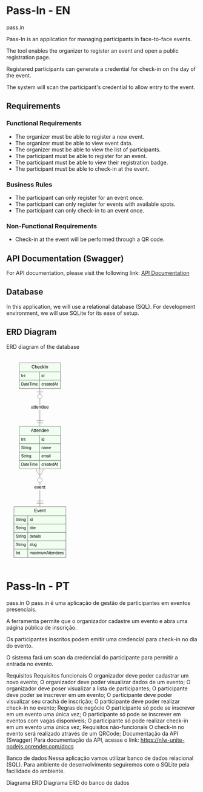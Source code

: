 # Pass-In - EN
pass.in

Pass-In is an application for managing participants in face-to-face events.

The tool enables the organizer to register an event and open a public registration page.

Registered participants can generate a credential for check-in on the day of the event.

The system will scan the participant's credential to allow entry to the event.

## Requirements

### Functional Requirements
- The organizer must be able to register a new event.
- The organizer must be able to view event data.
- The organizer must be able to view the list of participants.
- The participant must be able to register for an event.
- The participant must be able to view their registration badge.
- The participant must be able to check-in at the event.

### Business Rules
- The participant can only register for an event once.
- The participant can only register for events with available spots.
- The participant can only check-in to an event once.

### Non-Functional Requirements
- Check-in at the event will be performed through a QR code.

## API Documentation (Swagger)
For API documentation, please visit the following link: [API Documentation](https://nlw-unite-nodejs.onrender.com/docs)

## Database
In this application, we will use a relational database (SQL). For development environment, we will use SQLite for its ease of setup.


## ERD Diagram
ERD diagram of the database

<?xml version="1.0" standalone="no"?>
<svg xmlns:xlink="http://www.w3.org/1999/xlink" id="mermaid-svg" width="undefined" xmlns="http://www.w3.org/2000/svg" height="undefined" style="max-width: 177.0625px;" viewBox="0 0 177.0625 554.55078125"><style>#mermaid-svg{font-family:"trebuchet ms",verdana,arial,sans-serif;font-size:16px;fill:#333;}#mermaid-svg .error-icon{fill:#552222;}#mermaid-svg .error-text{fill:#552222;stroke:#552222;}#mermaid-svg .edge-thickness-normal{stroke-width:2px;}#mermaid-svg .edge-thickness-thick{stroke-width:3.5px;}#mermaid-svg .edge-pattern-solid{stroke-dasharray:0;}#mermaid-svg .edge-pattern-dashed{stroke-dasharray:3;}#mermaid-svg .edge-pattern-dotted{stroke-dasharray:2;}#mermaid-svg .marker{fill:#333333;}#mermaid-svg .marker.cross{stroke:#333333;}#mermaid-svg svg{font-family:"trebuchet ms",verdana,arial,sans-serif;font-size:16px;}#mermaid-svg .entityBox{fill:#ECECFF;stroke:#9370DB;}#mermaid-svg .attributeBoxOdd{fill:#ffffff;stroke:#9370DB;}#mermaid-svg .attributeBoxEven{fill:#f2f2f2;stroke:#9370DB;}#mermaid-svg .relationshipLabelBox{fill:hsl(80,100%,96.2745098039%);opacity:0.7;background-color:hsl(80,100%,96.2745098039%);}#mermaid-svg .relationshipLabelBox rect{opacity:0.5;}#mermaid-svg .relationshipLine{stroke:#333333;}#mermaid-svg:root{--mermaid-font-family:"trebuchet ms",verdana,arial,sans-serif;}#mermaid-svg er{fill:apa;}</style><g/><defs><marker id="ONLY_ONE_START" refX="0" refY="9" markerWidth="18" markerHeight="18" orient="auto"><path stroke="gray" fill="none" d="M9,0 L9,18 M15,0 L15,18"/></marker></defs><defs><marker id="ONLY_ONE_END" refX="18" refY="9" markerWidth="18" markerHeight="18" orient="auto"><path stroke="gray" fill="none" d="M3,0 L3,18 M9,0 L9,18"/></marker></defs><defs><marker id="ZERO_OR_ONE_START" refX="0" refY="9" markerWidth="30" markerHeight="18" orient="auto"><circle stroke="gray" fill="white" cx="21" cy="9" r="6"/><path stroke="gray" fill="none" d="M9,0 L9,18"/></marker></defs><defs><marker id="ZERO_OR_ONE_END" refX="30" refY="9" markerWidth="30" markerHeight="18" orient="auto"><circle stroke="gray" fill="white" cx="9" cy="9" r="6"/><path stroke="gray" fill="none" d="M21,0 L21,18"/></marker></defs><defs><marker id="ONE_OR_MORE_START" refX="18" refY="18" markerWidth="45" markerHeight="36" orient="auto"><path stroke="gray" fill="none" d="M0,18 Q 18,0 36,18 Q 18,36 0,18 M42,9 L42,27"/></marker></defs><defs><marker id="ONE_OR_MORE_END" refX="27" refY="18" markerWidth="45" markerHeight="36" orient="auto"><path stroke="gray" fill="none" d="M3,9 L3,27 M9,18 Q27,0 45,18 Q27,36 9,18"/></marker></defs><defs><marker id="ZERO_OR_MORE_START" refX="18" refY="18" markerWidth="57" markerHeight="36" orient="auto"><circle stroke="gray" fill="white" cx="48" cy="18" r="6"/><path stroke="gray" fill="none" d="M0,18 Q18,0 36,18 Q18,36 0,18"/></marker></defs><defs><marker id="ZERO_OR_MORE_END" refX="39" refY="18" markerWidth="57" markerHeight="36" orient="auto"><circle stroke="gray" fill="white" cx="9" cy="18" r="6"/><path stroke="gray" fill="none" d="M21,18 Q39,0 57,18 Q39,36 21,18"/></marker></defs><path class="er relationshipLine" d="M88.53125,300.18359375L88.53125,308.5169270833333C88.53125,316.8502604166667,88.53125,333.5169270833333,88.53125,350.18359375C88.53125,366.8502604166667,88.53125,383.5169270833333,88.53125,391.8502604166667L88.53125,400.18359375" stroke="gray" fill="none" marker-end="url(#ONLY_ONE_END)" marker-start="url(#ZERO_OR_MORE_START)"/><path class="er relationshipLine" d="M88.53125,88L88.53125,96.33333333333333C88.53125,104.66666666666667,88.53125,121.33333333333333,88.53125,138C88.53125,154.66666666666666,88.53125,171.33333333333334,88.53125,179.66666666666666L88.53125,188" stroke="gray" fill="none" marker-end="url(#ONLY_ONE_END)" marker-start="url(#ZERO_OR_ONE_START)"/><g id="Event" transform="translate(20,400.18359375 )"><rect class="er entityBox" fill="honeydew" fill-opacity="100%" stroke="gray" x="0" y="0" width="137.0625" height="134.3671875"/><text class="er entityLabel" id="entity-Event" x="0" y="0" dominant-baseline="middle" text-anchor="middle" style="font-family: &quot;trebuchet ms&quot;, verdana, arial, sans-serif;; font-size: 12px" transform="translate(68.53125,12)">Event</text><rect class="er attributeBoxOdd" fill="honeydew" fill-opacity="100%" stroke="gray" x="0" y="24" width="36.53125" height="22.091796875"/><text class="er entityLabel" id="entity-Event-attr-1-type" x="0" y="0" dominant-baseline="middle" text-anchor="left" style="font-family: &quot;trebuchet ms&quot;, verdana, arial, sans-serif;; font-size: 10.2px" transform="translate(5,35.0458984375)">String</text><rect class="er attributeBoxOdd" fill="honeydew" fill-opacity="100%" stroke="gray" x="036.53125" y="24" width="100.53125" height="22"/><text class="er entityLabel" id="entity-Event-attr-1-name" x="0" y="0" dominant-baseline="middle" text-anchor="left" style="font-family: &quot;trebuchet ms&quot;, verdana, arial, sans-serif;; font-size: 10.2px" transform="translate(41.53125,35.0458984375)">id</text><rect class="er attributeBoxEven" fill="honeydew" fill-opacity="100%" stroke="gray" x="0" y="46.091796875" width="36.53125" height="22.091796875"/><text class="er entityLabel" id="entity-Event-attr-2-type" x="0" y="0" dominant-baseline="middle" text-anchor="left" style="font-family: &quot;trebuchet ms&quot;, verdana, arial, sans-serif;; font-size: 10.2px" transform="translate(5,57.1376953125)">String</text><rect class="er attributeBoxEven" fill="honeydew" fill-opacity="100%" stroke="gray" x="036.53125" y="46.091796875" width="100.53125" height="22"/><text class="er entityLabel" id="entity-Event-attr-2-name" x="0" y="0" dominant-baseline="middle" text-anchor="left" style="font-family: &quot;trebuchet ms&quot;, verdana, arial, sans-serif;; font-size: 10.2px" transform="translate(41.53125,57.1376953125)">title</text><rect class="er attributeBoxOdd" fill="honeydew" fill-opacity="100%" stroke="gray" x="0" y="68.18359375" width="36.53125" height="22.091796875"/><text class="er entityLabel" id="entity-Event-attr-3-type" x="0" y="0" dominant-baseline="middle" text-anchor="left" style="font-family: &quot;trebuchet ms&quot;, verdana, arial, sans-serif;; font-size: 10.2px" transform="translate(5,79.2294921875)">String</text><rect class="er attributeBoxOdd" fill="honeydew" fill-opacity="100%" stroke="gray" x="036.53125" y="68.18359375" width="100.53125" height="22"/><text class="er entityLabel" id="entity-Event-attr-3-name" x="0" y="0" dominant-baseline="middle" text-anchor="left" style="font-family: &quot;trebuchet ms&quot;, verdana, arial, sans-serif;; font-size: 10.2px" transform="translate(41.53125,79.2294921875)">details</text><rect class="er attributeBoxEven" fill="honeydew" fill-opacity="100%" stroke="gray" x="0" y="90.275390625" width="36.53125" height="22.091796875"/><text class="er entityLabel" id="entity-Event-attr-4-type" x="0" y="0" dominant-baseline="middle" text-anchor="left" style="font-family: &quot;trebuchet ms&quot;, verdana, arial, sans-serif;; font-size: 10.2px" transform="translate(5,101.3212890625)">String</text><rect class="er attributeBoxEven" fill="honeydew" fill-opacity="100%" stroke="gray" x="036.53125" y="90.275390625" width="100.53125" height="22.091796875"/><text class="er entityLabel" id="entity-Event-attr-4-name" x="0" y="0" dominant-baseline="middle" text-anchor="left" style="font-family: &quot;trebuchet ms&quot;, verdana, arial, sans-serif;; font-size: 10.2px" transform="translate(41.53125,101.3212890625)">slug</text><rect class="er attributeBoxOdd" fill="honeydew" fill-opacity="100%" stroke="gray" x="0" y="112.3671875" width="36.53125" height="22"/><text class="er entityLabel" id="entity-Event-attr-5-type" x="0" y="0" dominant-baseline="middle" text-anchor="left" style="font-family: &quot;trebuchet ms&quot;, verdana, arial, sans-serif;; font-size: 10.2px" transform="translate(5,123.3671875)">Int</text><rect class="er attributeBoxOdd" fill="honeydew" fill-opacity="100%" stroke="gray" x="036.53125" y="112.3671875" width="100.53125" height="22"/><text class="er entityLabel" id="entity-Event-attr-5-name" x="0" y="0" dominant-baseline="middle" text-anchor="left" style="font-family: &quot;trebuchet ms&quot;, verdana, arial, sans-serif;; font-size: 10.2px" transform="translate(41.53125,123.3671875)">maximumAttendees</text></g><g id="Attendee" transform="translate(34.046875,188 )"><rect class="er entityBox" fill="honeydew" fill-opacity="100%" stroke="gray" x="0" y="0" width="108.96875" height="112.18359375"/><text class="er entityLabel" id="entity-Attendee" x="0" y="0" dominant-baseline="middle" text-anchor="middle" style="font-family: &quot;trebuchet ms&quot;, verdana, arial, sans-serif;; font-size: 12px" transform="translate(54.484375,12)">Attendee</text><rect class="er attributeBoxOdd" fill="honeydew" fill-opacity="100%" stroke="gray" x="0" y="24" width="53.671875" height="22"/><text class="er entityLabel" id="entity-Attendee-attr-1-type" x="0" y="0" dominant-baseline="middle" text-anchor="left" style="font-family: &quot;trebuchet ms&quot;, verdana, arial, sans-serif;; font-size: 10.2px" transform="translate(5,35)">Int</text><rect class="er attributeBoxOdd" fill="honeydew" fill-opacity="100%" stroke="gray" x="053.671875" y="24" width="55.296875" height="22"/><text class="er entityLabel" id="entity-Attendee-attr-1-name" x="0" y="0" dominant-baseline="middle" text-anchor="left" style="font-family: &quot;trebuchet ms&quot;, verdana, arial, sans-serif;; font-size: 10.2px" transform="translate(58.671875,35)">id</text><rect class="er attributeBoxEven" fill="honeydew" fill-opacity="100%" stroke="gray" x="0" y="46" width="53.671875" height="22.091796875"/><text class="er entityLabel" id="entity-Attendee-attr-2-type" x="0" y="0" dominant-baseline="middle" text-anchor="left" style="font-family: &quot;trebuchet ms&quot;, verdana, arial, sans-serif;; font-size: 10.2px" transform="translate(5,57.0458984375)">String</text><rect class="er attributeBoxEven" fill="honeydew" fill-opacity="100%" stroke="gray" x="053.671875" y="46" width="55.296875" height="22"/><text class="er entityLabel" id="entity-Attendee-attr-2-name" x="0" y="0" dominant-baseline="middle" text-anchor="left" style="font-family: &quot;trebuchet ms&quot;, verdana, arial, sans-serif;; font-size: 10.2px" transform="translate(58.671875,57.0458984375)">name</text><rect class="er attributeBoxOdd" fill="honeydew" fill-opacity="100%" stroke="gray" x="0" y="68.091796875" width="53.671875" height="22.091796875"/><text class="er entityLabel" id="entity-Attendee-attr-3-type" x="0" y="0" dominant-baseline="middle" text-anchor="left" style="font-family: &quot;trebuchet ms&quot;, verdana, arial, sans-serif;; font-size: 10.2px" transform="translate(5,79.1376953125)">String</text><rect class="er attributeBoxOdd" fill="honeydew" fill-opacity="100%" stroke="gray" x="053.671875" y="68.091796875" width="55.296875" height="22"/><text class="er entityLabel" id="entity-Attendee-attr-3-name" x="0" y="0" dominant-baseline="middle" text-anchor="left" style="font-family: &quot;trebuchet ms&quot;, verdana, arial, sans-serif;; font-size: 10.2px" transform="translate(58.671875,79.1376953125)">email</text><rect class="er attributeBoxEven" fill="honeydew" fill-opacity="100%" stroke="gray" x="0" y="90.18359375" width="53.671875" height="22"/><text class="er entityLabel" id="entity-Attendee-attr-4-type" x="0" y="0" dominant-baseline="middle" text-anchor="left" style="font-family: &quot;trebuchet ms&quot;, verdana, arial, sans-serif;; font-size: 10.2px" transform="translate(5,101.18359375)">DateTime</text><rect class="er attributeBoxEven" fill="honeydew" fill-opacity="100%" stroke="gray" x="053.671875" y="90.18359375" width="55.296875" height="22"/><text class="er entityLabel" id="entity-Attendee-attr-4-name" x="0" y="0" dominant-baseline="middle" text-anchor="left" style="font-family: &quot;trebuchet ms&quot;, verdana, arial, sans-serif;; font-size: 10.2px" transform="translate(58.671875,101.18359375)">createdAt</text></g><g id="CheckIn" transform="translate(34.046875,20 )"><rect class="er entityBox" fill="honeydew" fill-opacity="100%" stroke="gray" x="0" y="0" width="108.96875" height="68"/><text class="er entityLabel" id="entity-CheckIn" x="0" y="0" dominant-baseline="middle" text-anchor="middle" style="font-family: &quot;trebuchet ms&quot;, verdana, arial, sans-serif;; font-size: 12px" transform="translate(54.484375,12)">CheckIn</text><rect class="er attributeBoxOdd" fill="honeydew" fill-opacity="100%" stroke="gray" x="0" y="24" width="53.671875" height="22"/><text class="er entityLabel" id="entity-CheckIn-attr-1-type" x="0" y="0" dominant-baseline="middle" text-anchor="left" style="font-family: &quot;trebuchet ms&quot;, verdana, arial, sans-serif;; font-size: 10.2px" transform="translate(5,35)">Int</text><rect class="er attributeBoxOdd" fill="honeydew" fill-opacity="100%" stroke="gray" x="053.671875" y="24" width="55.296875" height="22"/><text class="er entityLabel" id="entity-CheckIn-attr-1-name" x="0" y="0" dominant-baseline="middle" text-anchor="left" style="font-family: &quot;trebuchet ms&quot;, verdana, arial, sans-serif;; font-size: 10.2px" transform="translate(58.671875,35)">id</text><rect class="er attributeBoxEven" fill="honeydew" fill-opacity="100%" stroke="gray" x="0" y="46" width="53.671875" height="22"/><text class="er entityLabel" id="entity-CheckIn-attr-2-type" x="0" y="0" dominant-baseline="middle" text-anchor="left" style="font-family: &quot;trebuchet ms&quot;, verdana, arial, sans-serif;; font-size: 10.2px" transform="translate(5,57)">DateTime</text><rect class="er attributeBoxEven" fill="honeydew" fill-opacity="100%" stroke="gray" x="053.671875" y="46" width="55.296875" height="22"/><text class="er entityLabel" id="entity-CheckIn-attr-2-name" x="0" y="0" dominant-baseline="middle" text-anchor="left" style="font-family: &quot;trebuchet ms&quot;, verdana, arial, sans-serif;; font-size: 10.2px" transform="translate(58.671875,57)">createdAt</text></g><rect class="er relationshipLabelBox" x="73.390625" y="343.18359375" width="30.28125" height="14" fill="white" fill-opacity="85%"/><text class="er relationshipLabel" id="rel1" x="88.53125" y="350.18359375" text-anchor="middle" dominant-baseline="middle" style="font-family: &quot;trebuchet ms&quot;, verdana, arial, sans-serif;; font-size: 12px">event</text><rect class="er relationshipLabelBox" x="64.1796875" y="131" width="48.703125" height="14" fill="white" fill-opacity="85%"/><text class="er relationshipLabel" id="rel2" x="88.53125" y="138" text-anchor="middle" dominant-baseline="middle" style="font-family: &quot;trebuchet ms&quot;, verdana, arial, sans-serif;; font-size: 12px">attendee</text></svg>

# Pass-In - PT
pass.in
O pass.in é uma aplicação de gestão de participantes em eventos presenciais.

A ferramenta permite que o organizador cadastre um evento e abra uma página pública de inscrição.

Os participantes inscritos podem emitir uma credencial para check-in no dia do evento.

O sistema fará um scan da credencial do participante para permitir a entrada no evento.

Requisitos
Requisitos funcionais
 O organizador deve poder cadastrar um novo evento;
 O organizador deve poder visualizar dados de um evento;
 O organizador deve poser visualizar a lista de participantes;
 O participante deve poder se inscrever em um evento;
 O participante deve poder visualizar seu crachá de inscrição;
 O participante deve poder realizar check-in no evento;
Regras de negócio
 O participante só pode se inscrever em um evento uma única vez;
 O participante só pode se inscrever em eventos com vagas disponíveis;
 O participante só pode realizar check-in em um evento uma única vez;
Requisitos não-funcionais
 O check-in no evento será realizado através de um QRCode;
Documentação da API (Swagger)
Para documentação da API, acesse o link: https://nlw-unite-nodejs.onrender.com/docs

Banco de dados
Nessa aplicação vamos utilizar banco de dados relacional (SQL). Para ambiente de desenvolvimento seguiremos com o SQLite pela facilidade do ambiente.

Diagrama ERD
Diagrama ERD do banco de dados

